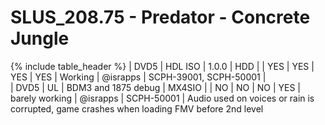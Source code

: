 # SLUS_208.75 - Predator - Concrete Jungle

{% include table_header %}
| DVD5 | HDL ISO | 1.0.0 | HDD |  | YES | YES | YES | YES | Working | @israpps | SCPH-39001, SCPH-50001 |  
| DVD5 | UL | BDM3 and 1875 debug | MX4SIO |  | NO | NO | NO | YES | barely working | @israpps | SCPH-50001 | Audio used on voices or rain is corrupted, game crashes when loading FMV before 2nd level 
